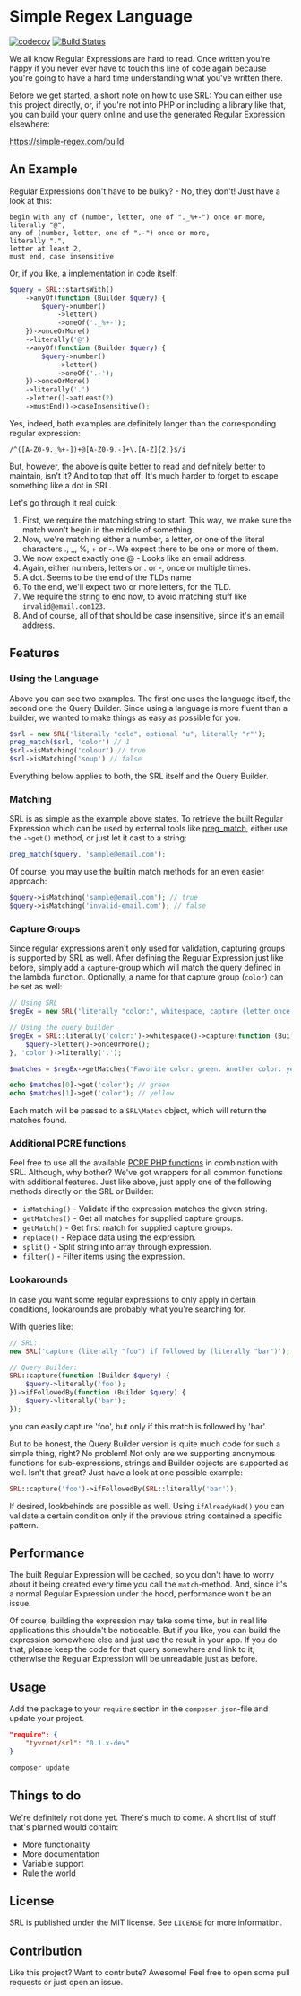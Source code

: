# Simple Regex Language

[![codecov](https://codecov.io/gh/TYVRNET/SRL/branch/master/graph/badge.svg)](https://codecov.io/gh/TYVRNET/SRL)
[![Build Status](https://travis-ci.org/TYVRNET/SRL.svg?branch=master)](https://travis-ci.org/TYVRNET/SRL)

We all know Regular Expressions are hard to read. Once written you're
happy if you never ever have to touch this line of code again because
you're going to have a hard time understanding what you've written there.

Before we get started, a short note on how to use SRL: You can either
use this project directly, or, if you're not into PHP or including a
library like that, you can build your query online and use the generated
Regular Expression elsewhere:

https://simple-regex.com/build

## An Example

Regular Expressions don't have to be bulky? - No, they don't!
Just have a look at this:

```
begin with any of (number, letter, one of "._%+-") once or more,
literally "@",
any of (number, letter, one of ".-") once or more,
literally ".",
letter at least 2,
must end, case insensitive
```

Or, if you like, a implementation in code itself:

```php
$query = SRL::startsWith()
    ->anyOf(function (Builder $query) {
        $query->number()
            ->letter()
            ->oneOf('._%+-');
    })->onceOrMore()
    ->literally('@')
    ->anyOf(function (Builder $query) {
        $query->number()
            ->letter()
            ->oneOf('.-');
    })->onceOrMore()
    ->literally('.')
    ->letter()->atLeast(2)
    ->mustEnd()->caseInsensitive();
```

Yes, indeed, both examples are definitely longer than the corresponding
regular expression:

```
/^([A-Z0-9._%+-])+@[A-Z0-9.-]+\.[A-Z]{2,}$/i
```

But, however, the above is quite better to read and definitely better
to maintain, isn't it? And to top that off: It's much harder to forget
to escape something like a dot in SRL.

Let's go through it real quick:

1. First, we require the matching string to start. This way, we make sure
the match won't begin in the middle of something.
2. Now, we're matching either a number, a letter, or one of the literal
characters ., _, %, + or -. We expect there to be one or more of them.
3. We now expect exactly one @ - Looks like an email address.
4. Again, either numbers, letters or . or -, once or multiple times.
5. A dot. Seems to be the end of the TLDs name
6. To the end, we'll expect two or more letters, for the TLD.
7. We require the string to end now, to avoid matching stuff like 
`invalid@email.com123`.
8. And of course, all of that should be case insensitive, since it's
an email address.

## Features

### Using the Language

Above you can see two examples. The first one uses the language itself,
the second one the Query Builder. Since using a language is more fluent
than a builder, we wanted to make things as easy as possible for you.

```php
$srl = new SRL('literally "colo", optional "u", literally "r"');
preg_match($srl, 'color') // 1
$srl->isMatching('colour') // true
$srl->isMatching('soup') // false
```

Everything below applies to both, the SRL itself and the Query Builder.

### Matching

SRL is as simple as the example above states. To retrieve
the built Regular Expression which can be used by external tools like
[preg_match](http://php.net/manual/en/function.preg-match.php), either
use the `->get()` method, or just let it cast to a string:

```php
preg_match($query, 'sample@email.com');
```

Of course, you may use the builtin match methods for an even easier
approach:

```php
$query->isMatching('sample@email.com'); // true
$query->isMatching('invalid-email.com'); // false
```

### Capture Groups

Since regular expressions aren't only used for validation, capturing
groups is supported by SRL as well. After defining the Regular
Expression just like before, simply add a `capture`-group which will
match the query defined in the lambda function. Optionally, a name for
that capture group (`color`) can be set as well:

```php
// Using SRL
$regEx = new SRL('literally "color:", whitespace, capture (letter once or more) as "color", literally "."');

// Using the query builder
$regEx = SRL::literally('color:')->whitespace()->capture(function (Builder $query) {
    $query->letter()->onceOrMore();
}, 'color')->literally('.');

$matches = $regEx->getMatches('Favorite color: green. Another color: yellow.');

echo $matches[0]->get('color'); // green
echo $matches[1]->get('color'); // yellow
```

Each match will be passed to a `SRL\Match` object, which will return the
matches found.

### Additional PCRE functions

Feel free to use all the available [PCRE PHP functions](http://php.net/manual/en/ref.pcre.php)
in combination with SRL. Although, why bother? We've got wrappers for
all common functions with additional features. Just like above, just
apply one of the following methods directly on the SRL or Builder:

* `isMatching()` - Validate if the expression matches the given string.
* `getMatches()` - Get all matches for supplied capture groups.
* `getMatch()` - Get first match for supplied capture groups.
* `replace()` - Replace data using the expression.
* `split()` - Split string into array through expression.
* `filter()` - Filter items using the expression.

### Lookarounds

In case you want some regular expressions to only apply in certain
conditions, lookarounds are probably what you're searching for.

With queries like:

```php
// SRL:
new SRL('capture (literally "foo") if followed by (literally "bar")');

// Query Builder:
SRL::capture(function (Builder $query) {
    $query->literally('foo');
})->ifFollowedBy(function (Builder $query) {
    $query->literally('bar');
});
```

you can easily capture 'foo', but only if this match is followed by
'bar'.

But to be honest, the Query Builder version is quite much code for
such a simple thing, right? No problem! Not only are we supporting
anonymous functions for sub-expressions, strings and Builder objects
are supported as well.
Isn't that great? Just have a look at one possible example:

```php
SRL::capture('foo')->ifFollowedBy(SRL::literally('bar'));
```

If desired, lookbehinds are possible as well. Using `ifAlreadyHad()`
you can validate a certain condition only if the previous string
contained a specific pattern.

## Performance

The built Regular Expression will be cached, so you don't have to worry
about it being created every time you call the `match`-method. And,
since it's a normal Regular Expression under the hood, performance
won't be an issue.

Of course, building the expression may take some time, but in real life
applications this shouldn't be noticeable. But if you like, you can
build the expression somewhere else and just use the result in your app.
If you do that, please keep the code for that query somewhere and link
to it, otherwise the Regular Expression will be unreadable just as before.

## Usage

Add the package to your ``require`` section in the ``composer.json``-file
and update your project.

```json
"require": {
    "tyvrnet/srl": "0.1.x-dev"
}
```

```sh
composer update
```

## Things to do

We're definitely not done yet. There's much to come. A short list of
stuff that's planned would contain:

* More functionality
* More documentation
* Variable support
* Rule the world

## License

SRL is published under the MIT license. See `LICENSE` for more information.

## Contribution

Like this project? Want to contribute? Awesome! Feel free to open some
pull requests or just open an issue.